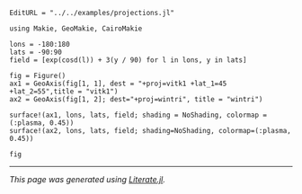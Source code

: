 ```@meta
EditURL = "../../examples/projections.jl"
```

````@example projections
using Makie, GeoMakie, CairoMakie

lons = -180:180
lats = -90:90
field = [exp(cosd(l)) + 3(y / 90) for l in lons, y in lats]

fig = Figure()
ax1 = GeoAxis(fig[1, 1], dest = "+proj=vitk1 +lat_1=45 +lat_2=55",title = "vitk1")
ax2 = GeoAxis(fig[1, 2]; dest="+proj=wintri", title = "wintri")

surface!(ax1, lons, lats, field; shading = NoShading, colormap = (:plasma, 0.45))
surface!(ax2, lons, lats, field; shading=NoShading, colormap=(:plasma, 0.45))

fig
````

---

*This page was generated using [Literate.jl](https://github.com/fredrikekre/Literate.jl).*

